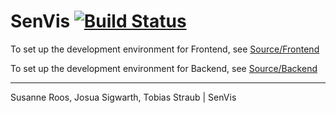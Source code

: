 # SenVis [![Build Status](https://travis-ci.org/tobiasstraub/SenVis.svg?branch=master)](https://travis-ci.org/tobiasstraub/SenVis)

To set up the development environment for Frontend, see [Source/Frontend](Source/Frontend/README.md)

To set up the development environment for Backend, see [Source/Backend](Source/Backend/README.md)

-----------------
Susanne Roos, Josua Sigwarth, Tobias Straub | SenVis
